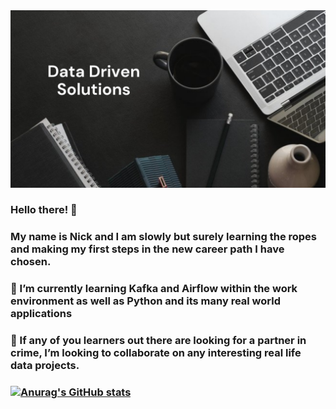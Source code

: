 <img src="https://github.com/NiqDS/NiqDS/blob/main/Black%20Flatlay%20Photo%20Motivational%20Finance%20Quote%20Facebook%20Cover.png" alt="banner">

### Hello there! 👋

### My name is Nick and I am slowly but surely learning the ropes and making my first steps in the new career path I have chosen.

### 🌱 I’m currently learning Kafka and Airflow within the work environment as well as Python and its many real world applications

### 👯 If any of you learners out there are looking for a partner in crime, I’m looking to collaborate on any interesting real life data projects.

### [![Anurag's GitHub stats](https://github-readme-stats.vercel.app/api?username=NiqDS)](https://github.com/anuraghazra/github-readme-stats)



<!--
**NiqDS/NiqDS** is a ✨ _special_ ✨ repository because its `README.md` (this file) appears on your GitHub profile.

Here are some ideas to get you started:

- 🔭 I’m currently working on ...
- 🌱 I’m currently learning ...
- 👯 I’m looking to collaborate on ...
- 🤔 I’m looking for help with ...
- 💬 Ask me about ...
- 📫 How to reach me: ...
- 😄 Pronouns: ...
- ⚡ Fun fact: ...
-->
